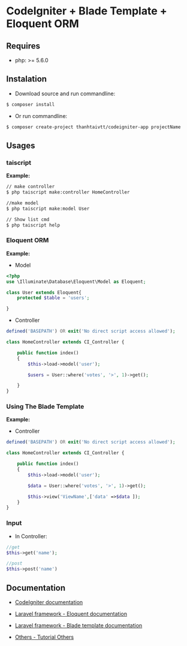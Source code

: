# CodeIgniter + Blade Template + Eloquent ORM

## Requires

- php: >= 5.6.0

## Instalation

- Download source and run commandline:

```sh
$ composer install
```

- Or run commandline:
```sh
$ composer create-project thanhtaivtt/codeigniter-app projectName
```

## Usages

### taiscript

**Example:**

```sh
// make controller
$ php taiscript make:controller HomeController

//make model 
$ php taiscript make:model User

// Show list cmd
$ php taiscript help
```


### Eloquent ORM

**Example:**

- Model

```php
<?php
use \Illuminate\Database\Eloquent\Model as Eloquent;

class User extends Eloquent{
    protected $table = 'users';

}
```

- Controller

```php
defined('BASEPATH') OR exit('No direct script access allowed');

class HomeController extends CI_Controller {

	public function index()
	{
		$this->load->model('user');

		$users = User::where('votes', '>', 1)->get();

	}
}
```
### Using The Blade Template

**Example:**

- Controller

```php
defined('BASEPATH') OR exit('No direct script access allowed');

class HomeController extends CI_Controller {

	public function index()
	{
		$this->load->model('user');

		$data = User::where('votes', '>', 1)->get();

		$this->view('ViewName',['data' =>$data ]);
	}
}
```
### Input
- In Controller:
```php
//get
$this->get('name');

//post
$this->post('name')
```

## Documentation

- [CodeIgniter documentation](http://www.codeigniter.com/user_guide/)

- [Laravel framework - Eloquent documentation](https://laravel.com/docs/5.3/eloquent)

- [Laravel framework - Blade template documentation](https://laravel.com/docs/5.3/blade)

- [Others - Tutorial Others ](http:toidicode.com)


